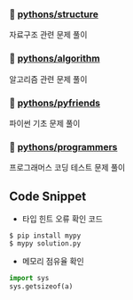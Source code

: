 ### 📂 [pythons/structure](https://github.com/dustin-kang/python-sql/tree/main/pythons/structure)
자료구조 관련 문제 풀이

### 📂 [pythons/algorithm](https://github.com/dustin-kang/python-sql/tree/main/pythons/algorithm)
알고리즘 관련 문제 풀이

### 📂 [pythons/pyfriends](https://github.com/dustin-kang/python-sql/tree/main/pythons/pyfriends)
파이썬 기초 문제 풀이

### 📂 [pythons/programmers](https://github.com/dustin-kang/python-sql/tree/main/pythons/programmers)
프로그래머스 코딩 테스트 문제 풀이

## Code Snippet
- 타입 힌트 오류 확인 코드
```
$ pip install mypy
$ mypy solution.py
```
- 메모리 점유율 확인
```python
import sys
sys.getsizeof(a)
```